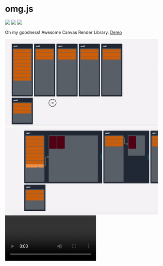 <!-- <img src=".github/logo.png" /> -->

# omg.js
[![](https://travis-ci.org/PengJiyuan/omg.svg?branch=master)](https://travis-ci.org/PengJiyuan/omg)
[![][npm-image]][npm-url]
[![][downloads-image]][downloads-url]

Oh my goodness! Awesome Canvas Render Library. [Demo](https://omg.js.org)
<div align=center>
  <img src=".github/demo1.gif" />
</div>

<div align=center>
  <img src=".github/demo2.gif" />
</div>

<video src=".github/demo.mov">

## Install

**NPM**    

`npm install omg.js --save`

```javascript
const OMG = require('omg.js');
console.log(OMG); // ...
```

**DOWNLOAD**    

[Source Code](dist/omg.min.js)

```html
<script src="path/omg.min.js"></script>
<script>
  console.log(OMG);// ...
</script>
```

## Example

```javascript
import omg from 'omg.js';

const stage = omg({
  element: document.getElementById('canvas'),
  width: 500,
  height: 500,
  enableGlobalTranslate: true, // 开启全局拖拽
  enableGlobalScale: true, // 开启全局缩放
  position: 'absolute', // canvas.style.position
  images: [], // 提前加载的图片列表
  prepareImage: true, // 提前加载图片
  // or
  prepareImage: () => {
    hideLoading();
  }
});

stage.init();

const rect = stage.rectangle({
  x: 120,
  y: 120,
  width: 200,
  height: 200,
  color: '#'+(~~(Math.random()*(1<<24))).toString(16)
}).on('mousedown', function() {
  console.log('click rect2');
}).on('mouseenter', function() {
  rect.color = '#'+(~~(Math.random()*(1<<24))).toString(16);
  stage.redraw();
}).on('mouseleave', function() {
  rect.color = '#'+(~~(Math.random()*(1<<24))).toString(16);
  stage.redraw();
}).on('dragin', function() {
  console.log('drag in rect2');
  rect.color = '#ffffff';
  stage.redraw();
}).on('dragout', function() {
  console.log('drag out rect2');
  rect.color = '#'+(~~(Math.random()*(1<<24))).toString(16);
  stage.redraw();
}).on('drop', function() {
  console.log('you drop on the rect2!');
  rect.color = '#000';
  stage.redraw();
}).config({
  drag: true,
  changeIndex: true
});

stage.addChild(rect);

stage.show();
```

## Usage
```javascript
import omg from 'omg.js';

const stage = omg({
  element: document.getElementById('canvas'),
  width: 500,
  height: 500,
  enableGlobalTranslate: true, // enable global drag events.
  enableGlobalScale: true, // enable global scale events.
});

// Init
stage.init();

stage.getVersion(); // v x.x.x
```

### Shapes

**Rectangle**

```javascript
const rect = stage.rectangle({
  x: 0,
  y: 0,
  width: 110,
  height: 110,
  rotate: 45, // not work when define radius
  radius: {
    tl: 6, // top left
    tr: 6, // top right
    bl: 6, // bottom left
    br: 6 // bottom right
  },
  color: '#514022'
});
```

**Line & Polyline**
```javascript
const polyline = stage.line({
  matrix: [
    [10, 180],
    [40, 50],
    [80, 180],
    [90, 80],
    [110, 100],
    [140, 50],
    [260, 180]
  ]
});
```

**Polygon**
```javascript
const polygon = stage.polygon({
  matrix: [
    [310, 120],
    [360, 120],
    [348, 230],
    [250, 340],
    [146, 200]
  ],
  color: 'black',
  style: 'stroke',
  lineWidth: 4
});
```

**Image**

```javascript
const image = stage.image({
  x: 0,
  y: 0,
  width: 800,
  height: 500,
  src: './img/timg.jpg'
});

// For more detail, check canvas api.
const image3 = stage.image({
  x: 200,
  y: 200,
  width: 97,
  height: 110,
  sliceX: 5,
  sliceY: 0,
  sliceWidth: 97,
  sliceHeight: 110,
  src: './img/action.png'
});
```

**Text**

```javascript
const text = stage.text({
  x: 300,
  y: 40,
  width: 150,
  height: 40, // x, y, width, height指定了一个矩形， 文字就在其中
  paddingTop: 8, // 用于调整文字在矩形中的位置
  center: true,  // 文字居中
  background: {
    color: 'blue', // 背景颜色
    img: './img/text_bg.png' // 背景图片
  }, // 给文字添加背景颜色(矩形)
  font: 'italic bold 20px arial,sans-serif', // 文字样式
  text: 'Hello stage', // 文字内容
  color: '#fff', // 文字颜色
  style: 'fill' // fill -- 填充， stroke -- 描边
});
```

**Circle**

```javascript
const arc = stage.arc({
  x: 400,
  y: 400,
  radius: 30,
  color: 'rgba(255, 255, 255, 0.5)',
  style: 'fill' // fill -- 填充， stroke -- 描边
});
```

**Sector**

```javascript
const arcb = stage.arc({
  x: 130,
  y: 380,
  radius: 100,
  startAngle: 45,
  endAngle: 165,
  color: '#512854',
  style: 'fill'
});
```

### Hide Shapes
```javascript
const arcb = stage.arc({
  ...,
  hide: true
});

// or

arcb.hide = true;
```

### Expand Shapes

If the default shapes not enough, you can expand shapes simply.
Before stage init, just expand your shapes by function `extend`.


```javascript
const stage = omg({
  ...
});

// demo shape
const yourShape = function(settings, _this) {
  const draw = function() {
    const canvas = _this.canvas;
    const scale = _this.scale;

    // if you want trigger events(includes drag, scale, mousedown, mouseenter...), you must add this line.
    stage.ext.DefineScale.call(this, scale, 'moveX', 'moveY', 'matrix');

    const matrix = this.scaled_matrix;

    canvas.save();
    canvas.translate(this.scaled_moveX, this.scaled_moveY);
    canvas.beginPath();

    matrix.forEach((point, i) => {
      i === 0 ? canvas.moveTo(point[0], point[1]) : canvas.lineTo(point[0], point[1]);
    });
    canvas.lineTo(matrix[0][0], matrix[0][1]);
    
    canvas.fillStyle = this.color;
    canvas.fill();
    canvas.closePath();
    canvas.restore();
  };

  return Object.assign({}, stage.ext.display(settings, _this), {
    type: 'polygon',
    draw: draw,
    lineWidth: settings.lineWidth || 1,
    matrix: settings.matrix
  });
};

// Before init, extend your shapes.
stage.extend({
  yourShape: yourShape
});

stage.init();

// use your extend shape
const shape = stage.yourShape({
  ...settings
});

stage.addChild(shape);

stage.show();

```

### Add Event

#### global events

Global event (mousedown, mousemove) for whole omg.

```javascript
stage.mousedown(function(e) {
  console.log(stage.utils.getPos(e));
});

stage.mousemove(function(e) {
  console.log(stage.utils.getPos(e));
});
```

#### shape events

All types supported:

* mousedown
* mouseup
* mouseenter
* mouseleave
* mousemove'
* drag
* dragend
* dragin
* dragout
* drop

Support chain call.

```javascript
/*!
 * @cur: current shape.
 */
shape.on('mousedown', function( cur ) {
  console.log('you click rect');
}).on('mousemove', function( cur ) {
  console.log('you move!');
}).on('mouseleave', function( cur ) {
  console.log('you leave!');
}).drag(true).config(){...};
```

### config

```javascript
rect.config({
  zindex: 10,
  drag: true, // 允许形状(对象)被拖拽  
  changeIndex: true， // 在形状被选中的时候允许改变个形状展示的顺序
  fixed: true, // 免受globalTranslate的影响
  bg: true // 作为bg的话无法绑定事件，可触发globalTranslate
});
```

### Group
You can insert some shapes into a group, so that then can behave consistency.
```javascript
const group = stage.group({
  x: 100,
  y: 100,
  width: 200,
  height: 200,
  title: {
    title: {
      text: 'Group Name',
      fontSize: 14,
      paddingTop: 12,
      paddingLeft: 14
    }
  },
  /**
   * @param {Object} background - 可以给group指定背景，目前只支持颜色
   * @TODO: 支持图片背景
   * /
  background: {
    color: '#000',
    img: '/path/x.png' // TODO
  },
  /**
   * @param {Object} border - 除了指定背景外，也可以给group指定边框，目前只支持颜色
   * @TODO: 支持border线宽
   * /
  // 如果background和border都不指定的话，group只做一个范围概念，同样支持事件触发。
  border: {
    color: '#000',
    lineWidth: 2 // TODO
  },
  zindex: 10
}).on('mousedown', function() {
  console.log('you clicked group');
});
```

* **Function** `group.add()`

Add child element to group.
The child element's coordinates will be referenced to the group's starting point.

* **Function** `group.remove()`

Remove an child element from group.

1. remove([Array])  -  remove shapes list
2. remove([Function])  -  remove group's children filter by function.

* **Function** `group.updateAllChildsPosition()`

update all group's children's position.

### Add shapes to stage.

```javascript
stage.addChild(rect);
stage.addChild(line);
stage.addChild(group);

// or

stage.addChild([rect, line, arc1, text1]);
```

### Remove shapes from stage.

```javascript
stage.removeChild(rect);

stage.removeChild([rect, arc, line]);

stage.removeFirstChild();

stage.removeLastChild();

stage.removeAllChilds();
```


### Show
Draw and trigger events.

```javascript
stage.show();
```

If you call function addChild or removeChild and bind some new events or unbind some events, you shold reset events trigger by:
```javascript
stage.show()
```
or
```javascript
stage.draw();
stage._events.triggerEvents();
```

### Draw and Redraw
```javascript
stage.draw();
stage.redraw();
```

### Animation

#### Global Animation

```javascript
function go() {
  rect.x++;
  line.y = line.y + 2;
  arc.radius++;
}

stage.animate(go);
```

#### Shap Animation

[Demo](https://omg.js.org/animation.html)

```javascript
/**
 * @param: {keys | Object}   -- the end value of your tween
 * @param: {config | Object} -- the tween settings
 */
shape.animateTo({
  x: 100,
  y: 100,
  width: 200,
  height: 200
}, {
  duration: 1000, //default = 500
  delay: 500, // defalut = 0
  easing: 'bounceOut', // defalut = 'linear'
  onStart: function(keys) {
    /**
     * @param: keys
     * the values during you tween
     * same below
     */
    console.log(keys.x, keys.y, keys.width, keys.height);
  }, // defalut = undefined
  onUpdate: function(keys) {
    console.log(keys.x, keys.y, keys.width, keys.height);
  }, // defalut = undefined
  onFinish: function(keys) {
    console.log(keys.x, keys.y, keys.width, keys.height);
  }, // defalut = undefined
});
```

#### Easing Types
* linear
* quadIn
* quadOut
* quadInOut
* cubicIn
* cubicOut
* cubicInOut
* quartIn
* quartOut
* quartInOut
* quintIn
* quintOut
* quintInOut
* sineIn
* sineOut
* sineInOut
* bounceOut
* bounceIn
* bounceInOut

#### Clear Animation
```javascript
stage.clearAnimation();
```

### Resize

#### resize(opt)
* opt.width {Function} -- width after resize
* opt.height {Function} -- height after resize
* opt.resize {Function} -- callback triggered after resize

```javascript
world.resize({
  width: () => document.body.clientWidth,
  height: () => document.body.clientHeight,
  // function update - update the canvas size
  resize: (update) => {
    update();
  }
});
```

### FPS

#### fpsOn

If you use some animations and want to know the fps, just call function `fpsOn` to get fps.

```javascript
stage.fpsOn(function(fps) {
  console.log(fps);
});
```

#### Fps off
```javascript
stage.fpsOff();
```

## [CHANGELOG](./.github/CHANGELOG.md)

## [MIT](./LICENSE)

[npm-image]: https://img.shields.io/npm/v/omg.js.svg
[npm-url]: https://npmjs.org/package/omg.js
[downloads-image]: https://img.shields.io/npm/dm/omg.js.svg
[downloads-url]: https://npmjs.org/package/omg.js
